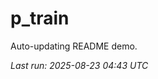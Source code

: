 # p_train

Auto-updating README demo.

<!--START_SECTION:status-->
_Last run: 2025-08-23 04:43 UTC_
<!--END_SECTION:status-->
































































